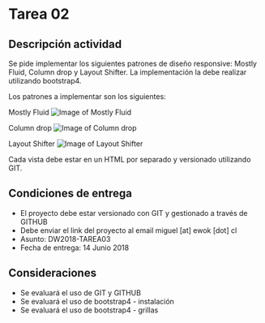 # Tarea 02
## Descripción actividad

Se pide implementar los siguientes patrones de diseño responsive: Mostly Fluid, Column drop y Layout Shifter. La implementación la debe realizar utilizando bootstrap4. 

Los patrones a implementar son los siguientes:

Mostly Fluid
![Image of Mostly Fluid](https://s3.amazonaws.com/media-p.slid.es/uploads/142575/images/1728627/md-patterns1.png)

Column drop
![Image of Column drop](https://s3.amazonaws.com/media-p.slid.es/uploads/142575/images/1728627/md-patterns1.png)

Layout Shifter
![Image of Layout Shifter](https://s3.amazonaws.com/media-p.slid.es/uploads/142575/images/1728652/rwd-layout-shifter.jpg)

Cada vista debe estar en un HTML por separado y versionado utilizando GIT.


## Condiciones de entrega
* El proyecto debe estar versionado con GIT y gestionado a través de GITHUB
* Debe enviar el link del proyecto al email miguel [at] ewok [dot] cl 
* Asunto: DW2018-TAREA03
* Fecha de entrega: 14 Junio 2018

## Consideraciones
* Se evaluará el uso de GIT y GITHUB
* Se evaluará el uso de bootstrap4 - instalación
* Se evaluará el uso de bootstrap4 - grillas

